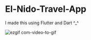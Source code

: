 # El-Nido-Travel-App

I made this using Flutter and Dart ^_^

![ezgif com-video-to-gif](https://user-images.githubusercontent.com/110345167/218031164-ccb8afef-b7a8-4545-ad14-768f597607ca.gif)
